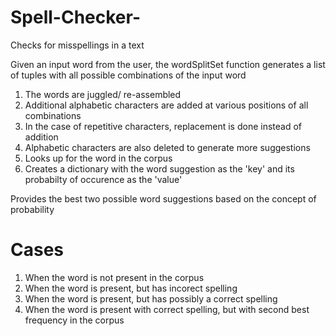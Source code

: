 # Spell-Checker-
Checks for misspellings in a text


Given an input word from the user, the wordSplitSet function generates a list of tuples with all possible combinations of the input word

1. The words are juggled/ re-assembled
2. Additional alphabetic characters are added at various positions of all combinations
3. In the case of repetitive characters, replacement is done instead of addition
4. Alphabetic characters are also deleted to generate more suggestions
5. Looks up for the word in the corpus
6. Creates a dictionary with the word suggestion as the 'key' and its probabilty of occurence as the 'value'

Provides the best two possible word suggestions based on the concept of probability
# Cases
1. When the word is not present in the corpus
2. When the word is present, but has incorect spelling
3. When the word is present, but has possibly a correct spelling
4. When the word is present with correct spelling, but with second best frequency in the corpus
